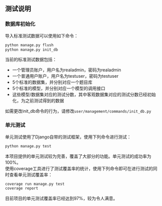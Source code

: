 ## 测试说明  
### 数据库初始化  
导入标准测试数据可以使用如下命令：  
```bash
python manage.py flush
python manage.py init_db
``` 
当前的标准测试数据包括：  
* 一个管理员账户，用户名为realadmin，密码为realadmin  
* 一个普通用户账户，用户名为testuser，密码为testuser  
* 5个标准的数据集，并分别对应一个题目库  
* 5个标准的模型，并分别对应一个模型的调用接口  
* 这些模型/数据集对应的测试分数，其中客观数据集对应的测试分数已经初始化，为之前测试得到的数据  

如需更改init_db命令的行为，请修改`user/management/commands/init_db.py`  
### 单元测试  
单元测试使用了Django自带的测试框架，使用下列命令进行测试：  
```bash
python manage.py test
```
本项目提供的单元测试较为完善，覆盖了大部分的功能。单元测试的成功率为100%。  
使用coverage工具进行了测试覆盖率的统计，使用下列命令即可在进行测试的同时查看单元测试覆盖率：  
```bash
coverage run manage.py test
coverage report
```
目前项目的单元测试覆盖率已经达到97%，较为令人满意。  
